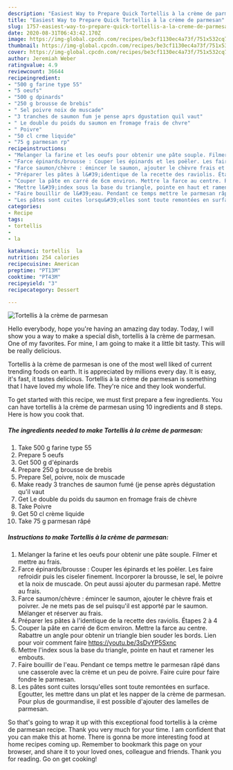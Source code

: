 ```yaml
---
description: "Easiest Way to Prepare Quick Tortellis à la crème de parmesan"
title: "Easiest Way to Prepare Quick Tortellis à la crème de parmesan"
slug: 1757-easiest-way-to-prepare-quick-tortellis-a-la-creme-de-parmesan
date: 2020-08-31T06:43:42.170Z
image: https://img-global.cpcdn.com/recipes/be3cf1130ec4a73f/751x532cq70/tortellis-a-la-creme-de-parmesan-photo-principale-de-la-recette.jpg
thumbnail: https://img-global.cpcdn.com/recipes/be3cf1130ec4a73f/751x532cq70/tortellis-a-la-creme-de-parmesan-photo-principale-de-la-recette.jpg
cover: https://img-global.cpcdn.com/recipes/be3cf1130ec4a73f/751x532cq70/tortellis-a-la-creme-de-parmesan-photo-principale-de-la-recette.jpg
author: Jeremiah Weber
ratingvalue: 4.9
reviewcount: 36644
recipeingredient:
- "500 g farine type 55"
- "5 oeufs"
- "500 g dpinards"
- "250 g brousse de brebis"
- " Sel poivre noix de muscade"
- "3 tranches de saumon fum je pense aprs dgustation quil vaut"
- " Le double du poids du saumon en fromage frais de chvre"
- " Poivre"
- "50 cl crme liquide"
- "75 g parmesan rp"
recipeinstructions:
- "Melanger la farine et les oeufs pour obtenir une pâte souple. Filmer et mettre au frais."
- "Farce épinards/brousse : Couper les épinards et les poëler. Les faire refroidir puis les ciseler finement. Incorporer la brousse, le sel, le poivre et la noix de muscade. On peut aussi ajouter du parmesan rapé. Mettre au frais."
- "Farce saumon/chèvre : émincer le saumon, ajouter le chèvre frais et poivrer. Je ne mets pas de sel puisqu&#39;il est apporté par le saumon. Mélanger et réserver au frais."
- "Préparer les pâtes à l&#39;identique de la recette des raviolis. Étapes 2 à 4"
- "Couper la pâte en carré de 6cm environ. Mettre la farce au centre. Rabattre un angle pour obtenir un triangle bien souder les bords. Lien pour voir comment faire https://youtu.be/3sDvYP5Sxnc"
- "Mettre l&#39;index sous la base du triangle, pointe en haut et ramener les embouts."
- "Faire bouillir de l&#39;eau. Pendant ce temps mettre le parmesan râpé dans une casserole avec la crème et un peu de poivre. Faire cuire pour faire fondre le parmesan."
- "Les pâtes sont cuites lorsqu&#39;elles sont toute remontées en surface. Egoutter, les mettre dans un plat et les napper de la crème de parmesan. Pour plus de gourmandise, il est possible d&#39;ajouter des lamelles de parmesan."
categories:
- Recipe
tags:
- tortellis
- 
- la

katakunci: tortellis  la 
nutrition: 254 calories
recipecuisine: American
preptime: "PT13M"
cooktime: "PT43M"
recipeyield: "3"
recipecategory: Dessert

---
```



![Tortellis à la crème de parmesan](https://img-global.cpcdn.com/recipes/be3cf1130ec4a73f/751x532cq70/tortellis-a-la-creme-de-parmesan-photo-principale-de-la-recette.jpg)

Hello everybody, hope you're having an amazing day today. Today, I will show you a way to make a special dish, tortellis à la crème de parmesan. One of my favorites. For mine, I am going to make it a little bit tasty. This will be really delicious.



Tortellis à la crème de parmesan is one of the most well liked of current trending foods on earth. It is appreciated by millions every day. It is easy, it's fast, it tastes delicious. Tortellis à la crème de parmesan is something that I have loved my whole life. They're nice and they look wonderful.


To get started with this recipe, we must first prepare a few ingredients. You can have tortellis à la crème de parmesan using 10 ingredients and 8 steps. Here is how you cook that.

<!--inarticleads1-->

##### The ingredients needed to make Tortellis à la crème de parmesan:

1. Take 500 g farine type 55
1. Prepare 5 oeufs
1. Get 500 g d&#39;épinards
1. Prepare 250 g brousse de brebis
1. Prepare  Sel, poivre, noix de muscade
1. Make ready 3 tranches de saumon fumé (je pense après dégustation qu&#39;il vaut
1. Get  Le double du poids du saumon en fromage frais de chèvre
1. Take  Poivre
1. Get 50 cl crème liquide
1. Take 75 g parmesan râpé




<!--inarticleads2-->

##### Instructions to make Tortellis à la crème de parmesan:

1. Melanger la farine et les oeufs pour obtenir une pâte souple. Filmer et mettre au frais.
1. Farce épinards/brousse : Couper les épinards et les poëler. Les faire refroidir puis les ciseler finement. Incorporer la brousse, le sel, le poivre et la noix de muscade. On peut aussi ajouter du parmesan rapé. Mettre au frais.
1. Farce saumon/chèvre : émincer le saumon, ajouter le chèvre frais et poivrer. Je ne mets pas de sel puisqu&#39;il est apporté par le saumon. Mélanger et réserver au frais.
1. Préparer les pâtes à l&#39;identique de la recette des raviolis. Étapes 2 à 4
1. Couper la pâte en carré de 6cm environ. Mettre la farce au centre. Rabattre un angle pour obtenir un triangle bien souder les bords. Lien pour voir comment faire https://youtu.be/3sDvYP5Sxnc
1. Mettre l&#39;index sous la base du triangle, pointe en haut et ramener les embouts.
1. Faire bouillir de l&#39;eau. Pendant ce temps mettre le parmesan râpé dans une casserole avec la crème et un peu de poivre. Faire cuire pour faire fondre le parmesan.
1. Les pâtes sont cuites lorsqu&#39;elles sont toute remontées en surface. Egoutter, les mettre dans un plat et les napper de la crème de parmesan. Pour plus de gourmandise, il est possible d&#39;ajouter des lamelles de parmesan.




So that's going to wrap it up with this exceptional food tortellis à la crème de parmesan recipe. Thank you very much for your time. I am confident that you can make this at home. There is gonna be more interesting food at home recipes coming up. Remember to bookmark this page on your browser, and share it to your loved ones, colleague and friends. Thank you for reading. Go on get cooking!
